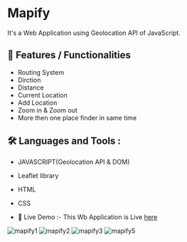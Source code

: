
# Mapify
It's a Web Application using Geolocation API of JavaScript.

## 💁 Features / Functionalities
  
  - Routing System
  - Dirction
  - Distance
  - Current Location
  - Add Location
  - Zoom in & Zoom out
  - More then one place finder in same time

## 🛠️ Languages and Tools :
  - JAVASCRIPT(Geolocation API & DOM)
  - Leaflet library
  - HTML
  - CSS

- 🚀 Live Demo :- This Wb Application is Live [here](https://subrata-9999.github.io/Mapify/)
   

![mapify1](https://user-images.githubusercontent.com/109057053/188257263-3ebfc8d8-5ee8-464c-b617-2ccb9d20d769.png)
![mapify2](https://user-images.githubusercontent.com/109057053/188257272-1042c255-f39d-418c-99b5-d36948f47638.png)
![mapify3](https://user-images.githubusercontent.com/109057053/188257289-0ae199e5-0fb6-449a-b71e-82b89486b8ac.png)
![mapify5](https://user-images.githubusercontent.com/109057053/188257297-bfe40267-3adb-4799-a8f8-2e81bbd6ec8b.jpg)
